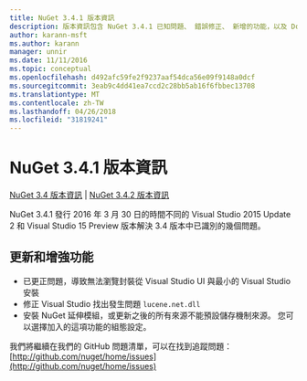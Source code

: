 ```yaml
---
title: NuGet 3.4.1 版本資訊
description: 版本資訊包含 NuGet 3.4.1 已知問題、 錯誤修正、 新增的功能，以及 Dcr。
author: karann-msft
ms.author: karann
manager: unnir
ms.date: 11/11/2016
ms.topic: conceptual
ms.openlocfilehash: d492afc59fe2f9237aaf54dca56e09f9148a0dcf
ms.sourcegitcommit: 3eab9c4dd41ea7ccd2c28bb5ab16f6fbbec13708
ms.translationtype: MT
ms.contentlocale: zh-TW
ms.lasthandoff: 04/26/2018
ms.locfileid: "31819241"
---
```

# <a name="nuget-341-release-notes"></a>NuGet 3.4.1 版本資訊

[NuGet 3.4 版本資訊](../release-notes/nuget-3.4.md) | [NuGet 3.4.2 版本資訊](../release-notes/nuget-3.4.2.md)

NuGet 3.4.1 發行 2016 年 3 月 30 日的時間不同的 Visual Studio 2015 Update 2 和 Visual Studio 15 Preview 版本解決 3.4 版本中已識別的幾個問題。

## <a name="updates-and-improvements"></a>更新和增強功能

* 已更正問題，導致無法瀏覽封裝從 Visual Studio UI 與最小的 Visual Studio 安裝
* 修正 Visual Studio 找出發生問題 `lucene.net.dll`
* 安裝 NuGet 延伸模組，或更新之後的所有來源不能預設儲存機制來源。  您可以選擇加入的這項功能的組態設定。

我們將繼續在我們的 GitHub 問題清單，可以在找到追蹤問題： [http://github.com/nuget/home/issues](http://github.com/nuget/home/issues)